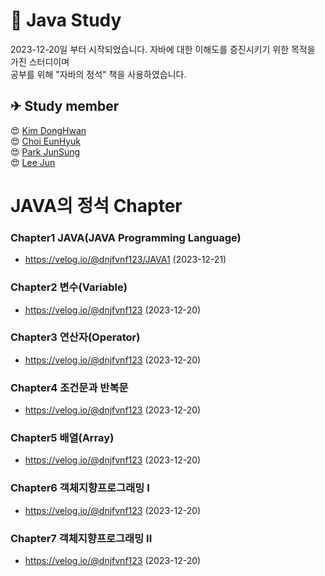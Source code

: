 # 🧠 Java Study
2023-12-20일 부터 시작되었습니다.
자바에 대한 이해도를 증진시키기 위한 목적을 가진 스터디이며<br>
공부를 위해 "자바의 정석" 책을 사용하였습니다.

<h2> ✈ Study member </h2>
😍 <a href="https://github.com/dnjfvnf123">Kim DongHwan</a><br>
😍 <a href="https://github.com/ChoiEunHyuk">Choi EunHyuk</a><br>
😍 <a href="https://github.com/pjs0519">Park JunSung</a><br>
😍 <a href="https://github.com/this2jun">Lee Jun</a>

# JAVA의 정석 Chapter
### Chapter1 JAVA(JAVA Programming Language)<br>
- https://velog.io/@dnjfvnf123/JAVA1 (2023-12-21)

### Chapter2 변수(Variable)<br>
- https://velog.io/@dnjfvnf123 (2023-12-20) 

### Chapter3 연산자(Operator)<br>
- https://velog.io/@dnjfvnf123 (2023-12-20) 

### Chapter4 조건문과 반복문<br>
- https://velog.io/@dnjfvnf123 (2023-12-20)

### Chapter5 배열(Array)
- https://velog.io/@dnjfvnf123 (2023-12-20)
 
### Chapter6 객체지향프로그래밍 I<br>
- https://velog.io/@dnjfvnf123 (2023-12-20)

### Chapter7 객체지향프로그래밍 II<br>
- https://velog.io/@dnjfvnf123 (2023-12-20)
